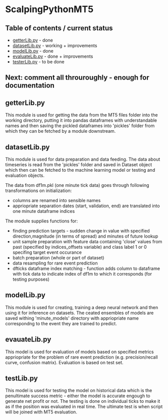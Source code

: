 # ScalpingPythonMT5

## Table of contents / current status
- [getterLib.py](getterLib.py) - done
- [datasetLib.py](datasetLib.py) - working + improvements
- [modelLib.py](modelLib.py) - done
- [evaluateLib.py](evaluateLib.py) - done + improvements
- [testerLib.py](testerLib.py) - to be done

## Next: comment all throuroughly - enough for documentation

## getterLib.py

This module is used for getting the data from the MT5 files folder into the working directory, putting it into pandas dataframes with understandable names and then saving the pickled dataframes into 'pickles' folder from which they can be fetched by a module downstream.

## datasetLib.py

This module is used for data preparation and data feeding. The data about timeseries is read from the 'pickles' folder and saved in Dataset object which then can be fetched to the machine learning model or testing and evaluation objects.

The data from df1m.pkl (one minute tick data) goes through following transformations on initialization:
- columns are renamed into sensible names
- appriopriate separation dates (start, validation, end) are translated into one minute dataframe indices

The module supplies functions for:
- finding prediction targets - sudden change in value with specified direction,magnitude (in terms of spread) and minutes of future lookup
- unit sample preparation with feature data containing 'close' values from past (specified by indices_offsets variable) and class label 1 or 0 specifing target event occurance
- batch preparation (whole or part of dataset)
- data resampling for rare event prediction
- dfticks dataframe index matching - function adds column to dataframe with tick data to indicate index of df1m to which it corresponds (for testing purposes)

## modelLib.py

This module is used for creating, training a deep neural network and then using it for inference on datasets. The ceated ensembles of models are saved withing 'minute_models' directory with appriopriate name correspondng to the event they are trained to predict.

## evauateLib.py

This model is used for evaluation of models based on specified metrics appriopriate for the problem of rare event prediction (e.g. precision/recall curve, confusion matrix). Evaluation is based on test set.

## testLib.py

This model is used for testing the model on historical data which is the penultimate success metric - either the model is accurate engough to generate net profit or not.
The testing is done on individual ticks to make it as if the position was evaluated in real time.
The ultimate test is when script will be joined with MT5 evaluation.